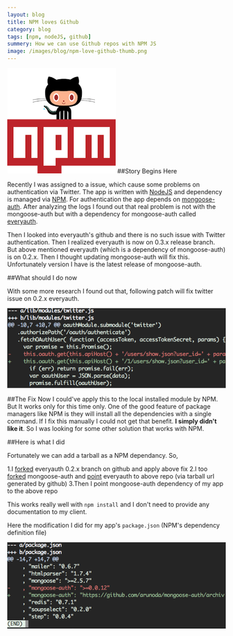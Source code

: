 ```yaml
---
layout: blog
title: NPM loves Github
category: blog
tags: [npm, nodeJS, github]  
summery: How we can use Github repos with NPM JS
image: /images/blog/npm-love-github-thumb.png
---
```


![NPM Loves Github](/images/blog/npm-love-github-thumb.png)
##Story Begins Here

Recently I was assigned to a issue, which cause some problems on authentication via Twitter. The app is written with [NodeJS](http://nodejs.org) and dependency is managed via [NPM](http://npmjs.org). For authentication the app depends on [mongoose-auth](https://github.com/bnoguchi/mongoose-auth). After analyzing the logs I found out that real problem is not with the mongoose-auth but with a dependency for mongoose-auth called [everyauth](https://github.com/bnoguchi/everyauth). 

Then I looked into everyauth's github and there is no such issue with Twitter authentication. Then I realized everyauth is now on 0.3.x release branch. But above mentioned everyauth (which is a dependency of mongoose-auth) is on 0.2.x. Then I thought updating mongoose-auth will fix this. Unfortunately version I have is the latest release of mongoose-auth.

##What should I do now

With some more research I found out that, following patch will fix twitter issue on 0.2.x everyauth. 

![Everyauth Fix for Twitter](/images/blog/npm-loves-github/everyauth-twitter-diff.png)

##The Fix
Now I could've apply this to the local installed module by NPM. But It works only for this time only. One of the good feature of package managers like NPM is they will install all the dependencies with a single command. If I fix this manually I could not get that benefit. **I simply didn't like it**. So I was looking for some other solution that works with NPM. 

##Here is what I did

Fortunately we can add a tarball as a NPM dependancy. So,

1.I [forked](https://github.com/arunoda/everyauth) everyauth 0.2.x branch on github and apply above fix
2.I too [forked](https://github.com/arunoda/mongoose-auth) mongoose-auth and [point](https://github.com/arunoda/mongoose-auth/blob/master/package.json#L18) everyauth to above repo (via tarball url generated by github)
3.Then I point mongoose-auth dependency of my app to the above repo

This works really well with `npm install` and I don't need to provide any documentation to my client.

Here the modification I did for my app's `package.json` (NPM's dependency definition file)

![Change in package.json](/images/blog/npm-loves-github/package-json-diff.png)
